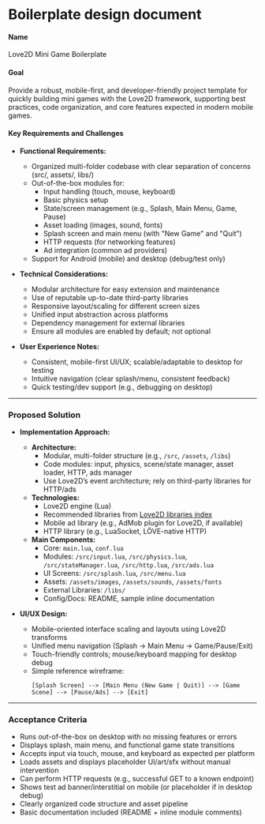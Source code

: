 # Boilerplate design document

#### Name
Love2D Mini Game Boilerplate

#### Goal
Provide a robust, mobile-first, and developer-friendly project template for quickly building mini games with the Love2D framework, supporting best practices, code organization, and core features expected in modern mobile games.

#### Key Requirements and Challenges

- **Functional Requirements:**
    - Organized multi-folder codebase with clear separation of concerns (src/, assets/, libs/)
    - Out-of-the-box modules for:
        - Input handling (touch, mouse, keyboard)
        - Basic physics setup
        - State/screen management (e.g., Splash, Main Menu, Game, Pause)
        - Asset loading (images, sound, fonts)
        - Splash screen and main menu (with "New Game" and "Quit")
        - HTTP requests (for networking features)
        - Ad integration (common ad providers)
    - Support for Android (mobile) and desktop (debug/test only)

- **Technical Considerations:**
    - Modular architecture for easy extension and maintenance
    - Use of reputable up-to-date third-party libraries
    - Responsive layout/scaling for different screen sizes
    - Unified input abstraction across platforms
    - Dependency management for external libraries
    - Ensure all modules are enabled by default; not optional

- **User Experience Notes:**
    - Consistent, mobile-first UI/UX; scalable/adaptable to desktop for testing
    - Intuitive navigation (clear splash/menu, consistent feedback)
    - Quick testing/dev support (e.g., debugging on desktop)

---

### Proposed Solution

- **Implementation Approach:**
    - **Architecture:**
       - Modular, multi-folder structure (e.g., `/src`, `/assets`, `/libs`)
       - Code modules: input, physics, scene/state manager, asset loader, HTTP, ads manager
       - Use Love2D’s event architecture; rely on third-party libraries for HTTP/ads
    - **Technologies:**
       - Love2D engine (Lua)
       - Recommended libraries from [Love2D libraries index](https://love2d.org/wiki/Category:Libraries)
       - Mobile ad library (e.g., AdMob plugin for Love2D, if available)
       - HTTP library (e.g., LuaSocket, LÖVE-native HTTP)
    - **Main Components:**
       - Core: `main.lua`, `conf.lua`
       - Modules: `/src/input.lua`, `/src/physics.lua`, `/src/stateManager.lua`, `/src/http.lua`, `/src/ads.lua`
       - UI Screens: `/src/splash.lua`, `/src/menu.lua`
       - Assets: `/assets/images`, `/assets/sounds`, `/assets/fonts`
       - External Libraries: `/libs/`
       - Config/Docs: README, sample inline documentation

- **UI/UX Design:**
    - Mobile-oriented interface scaling and layouts using Love2D transforms
    - Unified menu navigation (Splash -> Main Menu -> Game/Pause/Exit)
    - Touch-friendly controls; mouse/keyboard mapping for desktop debug
    - Simple reference wireframe:
      ```
      [Splash Screen] --> [Main Menu (New Game | Quit)] --> [Game Scene] --> [Pause/Ads] --> [Exit]
      ```

---

### Acceptance Criteria

- Runs out-of-the-box on desktop with no missing features or errors
- Displays splash, main menu, and functional game state transitions
- Accepts input via touch, mouse, and keyboard as expected per platform
- Loads assets and displays placeholder UI/art/sfx without manual intervention
- Can perform HTTP requests (e.g., successful GET to a known endpoint)
- Shows test ad banner/interstitial on mobile (or placeholder if in desktop debug)
- Clearly organized code structure and asset pipeline
- Basic documentation included (README + inline module comments)
